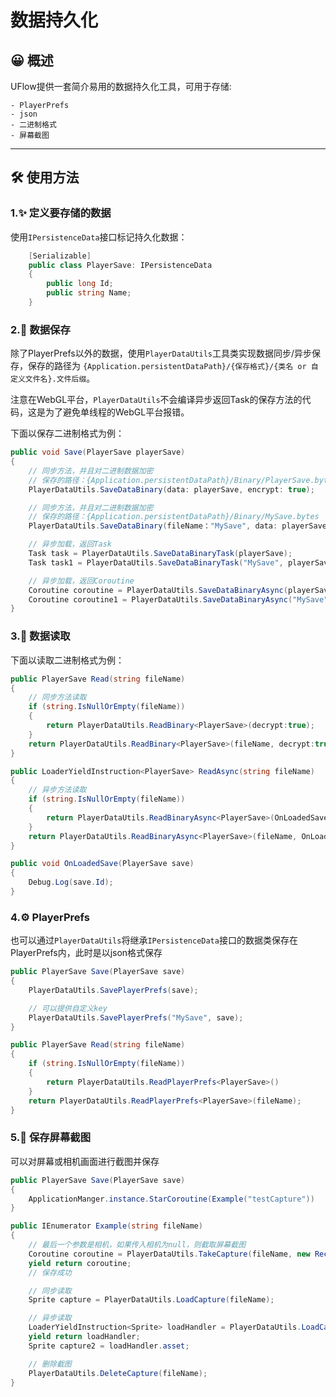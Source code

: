 # 数据持久化

## 😀 概述

UFlow提供一套简介易用的数据持久化工具，可用于存储:

    - PlayerPrefs
    - json
    - 二进制格式
    - 屏幕截图

---

## 🛠️ 使用方法

### 1.✨ **定义要存储的数据**

使用`IPersistenceData`接口标记持久化数据：

```csharp
    [Serializable]
    public class PlayerSave: IPersistenceData
    {
        public long Id;
        public string Name;
    }
```

### 2.💾 **数据保存**

除了PlayerPrefs以外的数据，使用`PlayerDataUtils`工具类实现数据同步/异步保存，保存的路径为
`{Application.persistentDataPath}/{保存格式}/{类名 or 自定义文件名}.文件后缀`。

注意在WebGL平台，`PlayerDataUtils`不会编译异步返回Task的保存方法的代码，这是为了避免单线程的WebGL平台报错。

下面以保存二进制格式为例：

```csharp
public void Save(PlayerSave playerSave)
{
    // 同步方法，并且对二进制数据加密
    // 保存的路径：{Application.persistentDataPath}/Binary/PlayerSave.bytes
    PlayerDataUtils.SaveDataBinary(data: playerSave, encrypt: true);

    // 同步方法，并且对二进制数据加密
    // 保存的路径：{Application.persistentDataPath}/Binary/MySave.bytes
    PlayerDataUtils.SaveDataBinary(fileName："MySave", data: playerSave, encrypt: true);

    // 异步加载，返回Task
    Task task = PlayerDataUtils.SaveDataBinaryTask(playerSave);
    Task task1 = PlayerDataUtils.SaveDataBinaryTask("MySave", playerSave);

    // 异步加载，返回Coroutine
    Coroutine coroutine = PlayerDataUtils.SaveDataBinaryAsync(playerSave)
    Coroutine coroutine1 = PlayerDataUtils.SaveDataBinaryAsync("MySave", playerSave)
}
```

### 3.📂 **数据读取**

下面以读取二进制格式为例：

```csharp
public PlayerSave Read(string fileName)
{
    // 同步方法读取
    if (string.IsNullOrEmpty(fileName))
    {
        return PlayerDataUtils.ReadBinary<PlayerSave>(decrypt:true);
    }
    return PlayerDataUtils.ReadBinary<PlayerSave>(fileName, decrypt:true);
}

public LoaderYieldInstruction<PlayerSave> ReadAsync(string fileName)
{
    // 异步方法读取
    if (string.IsNullOrEmpty(fileName))
    {
        return PlayerDataUtils.ReadBinaryAsync<PlayerSave>(OnLoadedSave);
    }
    return PlayerDataUtils.ReadBinaryAsync<PlayerSave>(fileName, OnLoadedSave);
}

public void OnLoadedSave(PlayerSave save)
{
    Debug.Log(save.Id);
}
```

### 4.⚙️ **PlayerPrefs**

也可以通过`PlayerDataUtils`将继承`IPersistenceData`接口的数据类保存在PlayerPrefs内，此时是以json格式保存

```csharp
public PlayerSave Save(PlayerSave save)
{
    PlayerDataUtils.SavePlayerPrefs(save);

    // 可以提供自定义key
    PlayerDataUtils.SavePlayerPrefs("MySave", save);
}

public PlayerSave Read(string fileName)
{
    if (string.IsNullOrEmpty(fileName))
    {
        return PlayerDataUtils.ReadPlayerPrefs<PlayerSave>()
    }
    return PlayerDataUtils.ReadPlayerPrefs<PlayerSave>(fileName);
}
```

### 5.📸 **保存屏幕截图**

可以对屏幕或相机画面进行截图并保存

```csharp
public PlayerSave Save(PlayerSave save)
{
    ApplicationManger.instance.StarCoroutine(Example("testCapture"))
}

public IEnumerator Example(string fileName)
{
    // 最后一个参数是相机，如果传入相机为null，则截取屏幕截图
    Coroutine coroutine = PlayerDataUtils.TakeCapture(fileName, new Rect(){width = 1080, height = 720}, Camera.main);
    yield return coroutine;
    // 保存成功

    // 同步读取
    Sprite capture = PlayerDataUtils.LoadCapture(fileName);

    // 异步读取
    LoaderYieldInstruction<Sprite> loadHandler = PlayerDataUtils.LoadCaptureAsync(fileName, null);
    yield return loadHandler;
    Sprite capture2 = loadHandler.asset;

    // 删除截图
    PlayerDataUtils.DeleteCapture(fileName);
}
```